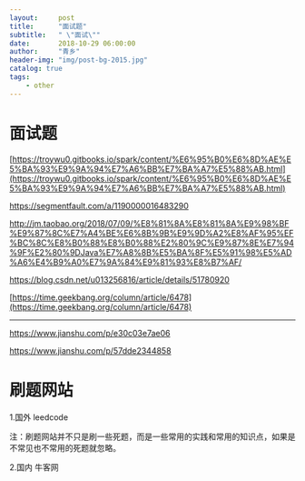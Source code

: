 ```yaml
---
layout:     post
title:      "面试题"
subtitle:   " \"面试\""
date:       2018-10-29 06:00:00
author:     "青乡"
header-img: "img/post-bg-2015.jpg"
catalog: true
tags:
    - other
---
```



# 面试题
[https://troywu0.gitbooks.io/spark/content/%E6%95%B0%E6%8D%AE%E5%BA%93%E9%9A%94%E7%A6%BB%E7%BA%A7%E5%88%AB.html](https://troywu0.gitbooks.io/spark/content/%E6%95%B0%E6%8D%AE%E5%BA%93%E9%9A%94%E7%A6%BB%E7%BA%A7%E5%88%AB.html)



https://segmentfault.com/a/1190000016483290



http://jm.taobao.org/2018/07/09/%E8%81%8A%E8%81%8A%E9%98%BF%E9%87%8C%E7%A4%BE%E6%8B%9B%E9%9D%A2%E8%AF%95%EF%BC%8C%E8%B0%88%E8%B0%88%E2%80%9C%E9%87%8E%E7%94%9F%E2%80%9DJava%E7%A8%8B%E5%BA%8F%E5%91%98%E5%AD%A6%E4%B9%A0%E7%9A%84%E9%81%93%E8%B7%AF/

https://blog.csdn.net/u013256816/article/details/51780920

[https://time.geekbang.org/column/article/6478](https://time.geekbang.org/column/article/6478)


---
https://www.jianshu.com/p/e30c03e7ae06

https://www.jianshu.com/p/57dde2344858


# 刷题网站
1.国外
leedcode

注：刷题网站并不只是刷一些死题，而是一些常用的实践和常用的知识点，如果是不常见也不常用的死题就忽略。

2.国内
牛客网

